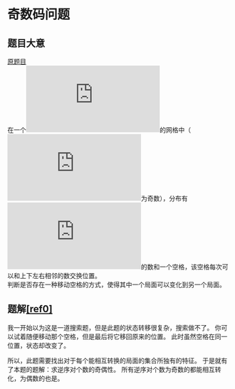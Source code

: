﻿# 奇数码问题
## 题目大意
[原题目][src]  
在一个![n*n][n*n]的网格中（![n][n]为奇数），分布有![1...n^2-1][1...n^2-1]的数和一个空格，该空格每次可以和上下左右相邻的数交换位置。  
判断是否存在一种移动空格的方式，使得其中一个局面可以变化到另一个局面。

## 题解[\[ref0\]][ref0]
我一开始以为这是一道搜索题，但是此题的状态转移很复杂，搜索做不了。
你可以试着随便移动那个空格，但是最后将它移回原来的位置。
此时虽然空格在同一位置，状态却改变了。

所以，此题需要找出对于每个能相互转换的局面的集合所独有的特征。
于是就有了本题的题解：求逆序对个数的奇偶性。
所有逆序对个数为奇数的都能相互转化，为偶数的也是。

[src]: https://www.acwing.com/problem/content/description/110/
[n*n]: https://latex.codecogs.com/svg.latex?n%5Ctimes%20n
[n]: https://latex.codecogs.com/svg.latex?n
[1...n^2-1]: https://latex.codecogs.com/svg.latex?1...n%5E2-1
[ref0]: https://www.acwing.com/solution/acwing/content/847/